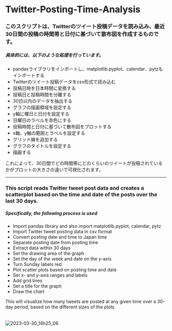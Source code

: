 # Twitter-Posting-Time-Analysis
### このスクリプトは、Twitterのツイート投稿データを読み込み、最近30日間の投稿の時間帯と日付に基づいて散布図を作成するものです。

##### 具体的には、以下のような処理を行っています。

- pandasライブラリをインポートし、matplotlib.pyplot、calendar、pytzもインポートする
- Twitterのツイート投稿データをcsv形式で読み込む
- 投稿日時を日本時間に変換する
- 投稿日と投稿時間を分離する
- 30日以内のデータを抽出する
- グラフの描画領域を設定する
- y軸に曜日と日付を設定する
- 日曜日のラベルを赤色にする
- 投稿時間と日付に基づいて散布図をプロットする
- x軸、y軸の範囲とラベルを設定する
- グリッド線を追加する
- グラフのタイトルを設定する
- 描画する<br>

これによって、30日間でどの時間帯にどのくらいのツイートが投稿されているかがプロットの大きさの違いで可視化されます。


***********************************************************************************************************************************************************************


### This script reads Twitter tweet post data and creates a scatterplot based on the time and date of the posts over the last 30 days.
##### Specifically, the following process is used

- Import pandas library and also import matplotlib.pyplot, calendar, pytz
- Import Twitter tweet posting data in csv format
- Convert posting date and time to Japan time
- Separate posting date from posting time
- Extract data within 30 days
- Set the drawing area of the graph
- Set the day of the week and date on the y-axis
- Turn Sunday labels red
- Plot scatter plots based on posting time and date
- Set x- and y-axis ranges and labels
- Add grid lines
- Set a title for the graph
- Draw the chart<br>

This will visualize how many tweets are posted at any given time over a 30-day period, based on the different sizes of the plots.
<br>
<br>
<br>
![2023-03-30_14h25_06](https://user-images.githubusercontent.com/71259928/229946640-0761f0d8-daf3-4b6a-9ca7-8192d19895d3.png)
